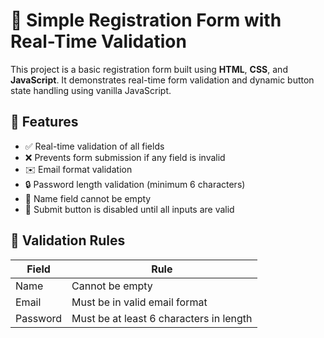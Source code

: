 # 📝 Simple Registration Form with Real-Time Validation

This project is a basic registration form built using **HTML**, **CSS**, and **JavaScript**. It demonstrates real-time form validation and dynamic button state handling using vanilla JavaScript.

## 🚀 Features

- ✅ Real-time validation of all fields
- ❌ Prevents form submission if any field is invalid
- ✉️ Email format validation
- 🔒 Password length validation (minimum 6 characters)
- 👤 Name field cannot be empty
- 🔘 Submit button is disabled until all inputs are valid

## 🧪 Validation Rules

| Field     | Rule                                      |
|-----------|-------------------------------------------|
| Name      | Cannot be empty                           |
| Email     | Must be in valid email format             |
| Password  | Must be at least 6 characters in length   |



